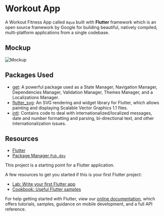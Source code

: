 # Workout App
A Workout Fitness App called `Aqua` built with **Flutter** framework which is an open source framework by Google for building beautiful, natively compiled, multi-platform applications from a single codebase.

## Mockup
![Mockup](https://user-images.githubusercontent.com/52855540/155212837-058e5ab5-1a5f-44a6-9952-9e2f3b1bab36.jpg)

## Packages Used
- [get](https://pub.dev/packages/get): A powerful package used as a State Manager, Navigation Manager, Dependencies Manager, Validation Manager, Themes Manager, and a Localizations Manager.
- [flutter_svg](https://pub.dev/packages/flutter_svg): An SVG rendering and widget library for Flutter, which allows painting and displaying Scalable Vector Graphics 1.1 files.
- [intl](https://pub.dev/packages/intl): Contains code to deal with internationalized/localized messages, date and number formatting and parsing, bi-directional text, and other internationalization issues.

## Resources
- [Flutter](https://flutter.dev)
- [Package Manager `Pub.dev`](https://pub.dev)

This project is a starting point for a Flutter application.

A few resources to get you started if this is your first Flutter project:

- [Lab: Write your first Flutter app](https://flutter.dev/docs/get-started/codelab)
- [Cookbook: Useful Flutter samples](https://flutter.dev/docs/cookbook)

For help getting started with Flutter, view our
[online documentation](https://flutter.dev/docs), which offers tutorials,
samples, guidance on mobile development, and a full API reference.
